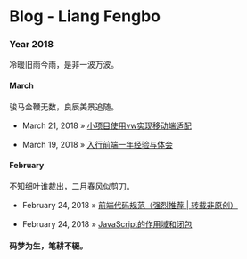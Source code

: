 # Blog - Liang Fengbo

### Year 2018
冷暖旧雨今雨，是非一波万波。

#### March

骏马金鞭无数，良辰美景追随。

- March 21, 2018 » [小项目使用vw实现移动端适配](https://github.com/liangfengbo/frontend/issues/4)

- March 19, 2018 » [入行前端一年经验与体会](https://github.com/liangfengbo/frontend/issues/3)

#### February

不知细叶谁裁出，二月春风似剪刀。

- February 24, 2018 » [前端代码规范（强烈推荐 | 转载非原创）](https://github.com/liangfengbo/frontend/issues/2)
    
- February 24, 2018 » [JavaScript的作用域和闭包 ](https://github.com/liangfengbo/frontend/issues/1)

#### 码梦为生，笔耕不辍。
